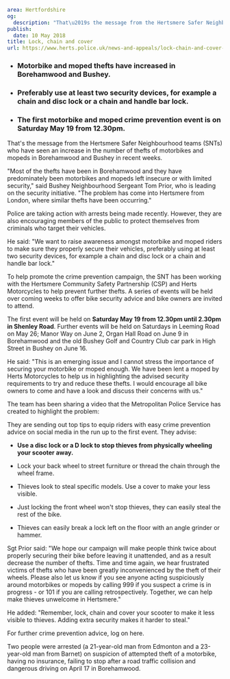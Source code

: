 ```yaml
area: Hertfordshire
og:
  description: "That\u2019s the message from the Hertsmere Safer Neighbourhood teams (SNTs) who have seen an increase in the number of thefts of motorbikes and mopeds in Borehamwood and Bushey in recent weeks."
publish:
  date: 10 May 2018
title: Lock, chain and cover
url: https://www.herts.police.uk/news-and-appeals/lock-chain-and-cover-0192J
```

* ### Motorbike and moped thefts have increased in Borehamwood and Bushey.

 * ### Preferably use at least two security devices, for example a chain and disc lock or a chain and handle bar lock.

 * ### The first motorbike and moped crime prevention event is on Saturday May 19 from 12.30pm.

That's the message from the Hertsmere Safer Neighbourhood teams (SNTs) who have seen an increase in the number of thefts of motorbikes and mopeds in Borehamwood and Bushey in recent weeks.

"Most of the thefts have been in Borehamwood and they have predominately been motorbikes and mopeds left insecure or with limited security," said Bushey Neighbourhood Sergeant Tom Prior, who is leading on the security initiative. "The problem has come into Hertsmere from London, where similar thefts have been occurring."

Police are taking action with arrests being made recently. However, they are also encouraging members of the public to protect themselves from criminals who target their vehicles.

He said: "We want to raise awareness amongst motorbike and moped riders to make sure they properly secure their vehicles, preferably using at least two security devices, for example a chain and disc lock or a chain and handle bar lock."

To help promote the crime prevention campaign, the SNT has been working with the Hertsmere Community Safety Partnership (CSP) and Herts Motorcycles to help prevent further thefts. A series of events will be held over coming weeks to offer bike security advice and bike owners are invited to attend.

The first event will be held on **Saturday May 19 from 12.30pm until 2.30pm in Shenley Road**. Further events will be held on Saturdays in Leeming Road on May 26; Manor Way on June 2, Organ Hall Road on June 9 in Borehamwood and the old Bushey Golf and Country Club car park in High Street in Bushey on June 16.

He said: "This is an emerging issue and I cannot stress the importance of securing your motorbike or moped enough. We have been lent a moped by Herts Motorcycles to help us in highlighting the advised security requirements to try and reduce these thefts. I would encourage all bike owners to come and have a look and discuss their concerns with us."

The team has been sharing a video that the Metropolitan Police Service has created to highlight the problem:

They are sending out top tips to equip riders with easy crime prevention advice on social media in the run up to the first event. They advise:

 * **Use a disc lock or a D lock to stop thieves from physically wheeling your scooter away.**

 * Lock your back wheel to street furniture or thread the chain through the wheel frame.

 * Thieves look to steal specific models. Use a cover to make your less visible.

 * Just locking the front wheel won't stop thieves, they can easily steal the rest of the bike.

 * Thieves can easily break a lock left on the floor with an angle grinder or hammer.

Sgt Prior said: "We hope our campaign will make people think twice about properly securing their bike before leaving it unattended, and as a result decrease the number of thefts. Time and time again, we hear frustrated victims of thefts who have been greatly inconvenienced by the theft of their wheels. Please also let us know if you see anyone acting suspiciously around motorbikes or mopeds by calling 999 if you suspect a crime is in progress - or 101 if you are calling retrospectively. Together, we can help make thieves unwelcome in Hertsmere."

He added: "Remember, lock, chain and cover your scooter to make it less visible to thieves. Adding extra security makes it harder to steal."

For further crime prevention advice, log on here.

Two people were arrested (a 21-year-old man from Edmonton and a 23-year-old man from Barnet) on suspicion of attempted theft of a motorbike, having no insurance, failing to stop after a road traffic collision and dangerous driving on April 17 in Borehamwood.
